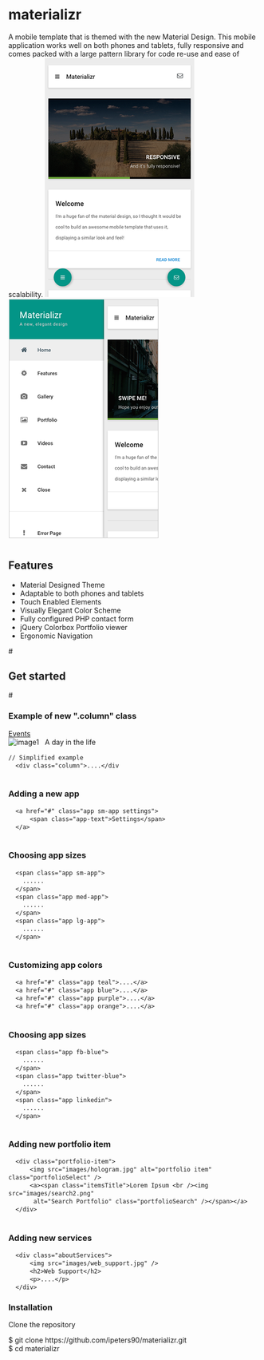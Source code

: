 # materializr

A mobile template that is themed with the new Material Design. This mobile application  works well on both phones and tablets, fully responsive and comes packed with a large pattern library for code re-use and ease of scalability.
![Alt text](/images/mtzr.png?raw=true "Metron screenshot") &#160; &#160; &#160; &#160; &#160; &#160; ![Alt text](/images/side_menu.png?raw=true "Metron screenshot")
# <h2>Features</h2>
<ul>
  <li>Material Designed Theme</li>
  <li>Adaptable to both phones and tablets</li>
  <li>Touch Enabled Elements</li>
  <li>Visually Elegant Color Scheme</li>
  <li>Fully configured PHP contact form</li>
  <li>jQuery Colorbox Portfolio viewer</li>
  <li>Ergonomic Navigation</li>
</ul>
# <h2>Get started</h2>
# <h3>Example of new ".column" class </h3>
      <div class="column" id="column2">
          <a href="#" class="app md-app events">
              <span class="app-text">Events</span>                      
          </a><br />
          <span class="app lg-app slider_bg">
              <span class="image-slider">
                  <img src="images/image1.jpg" alt="image1" class="images" />
                  <img......
                  <img.......
              </span>
              <span class="image-caption">&#160; A day in the life</span>
          </span>
      </div>
            
    // Simplified example
      <div class="column">....</div

# <h3>Adding a new app </h3>

      <a href="#" class="app sm-app settings">
          <span class="app-text">Settings</span>                    
      </a>
# <h3>Choosing app sizes </h3>
      <span class="app sm-app">
        ......
      </span>
      <span class="app med-app">
        ......
      </span>
      <span class="app lg-app">
        ......
      </span>
                
# <h3>Customizing app colors </h3>
      <a href="#" class="app teal">....</a>
      <a href="#" class="app blue">....</a>
      <a href="#" class="app purple">....</a>
      <a href="#" class="app orange">....</a>
                
# <h3>Choosing app sizes </h3>
      <span class="app fb-blue">
        ......
      </span>
      <span class="app twitter-blue">
        ......
      </span>
      <span class="app linkedin">
        ......
      </span>

# <h3>Adding new portfolio item </h3>
      <div class="portfolio-item">
          <img src="images/hologram.jpg" alt="portfolio item" class="portfolioSelect" />
          <a><span class="itemsTitle">Lorem Ipsum <br /><img src="images/search2.png"
           alt="Search Portfolio" class="portfolioSearch" /></span></a>
      </div>
      
# <h3>Adding new services </h3>
      <div class="aboutServices">
          <img src="images/web_support.jpg" />
          <h2>Web Support</h2>
          <p>....</p>
      </div>
<h3>Installation</h3>

Clone the repository

<div>$ git clone https://github.com/ipeters90/materializr.git<br>$ cd materializr</div>
